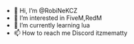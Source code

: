 - 👋 Hi, I’m @RobiNeKCZ
- 👀 I’m interested in FiveM,RedM
- 🌱 I’m currently learning lua 
- 📫 How to reach me Discord itzmematty

